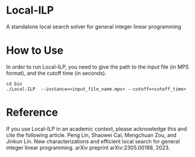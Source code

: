 # Local-ILP
A standalone local search solver for general integer linear programming

# How to Use
In order to run Local-ILP, you need to give the path to the input file (in MPS format), and the cutoff time (in seconds).
```
cd bin
./Local-ILP  --instance=<input_file_name.mps> --cutoff=<cutoff_time>
```

# Reference
If you use Local-ILP in an academic context, please acknowledge this and cite the following article.
Peng Lin, Shaowei Cai, Mengchuan Zou, and Jinkun Lin. New characterizations and efficient local search for general integer linear programming. arXiv preprint arXiv:2305.00188, 2023.
